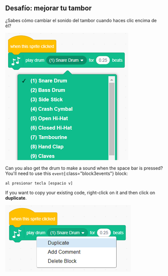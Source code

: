 ## Desafío: mejorar tu tambor

¿Sabes cómo cambiar el sonido del tambor cuando haces clic encima de él?

![captura de pantalla](images/band-drum-sound.png)

Can you also get the drum to make a sound when the space bar is pressed? You'll need to use this `event`{:class="block3events"} block:

```blocks3
al presionar tecla [espacio v]
```

If you want to copy your existing code, right-click on it and then click on **duplicate**.

![screenshot](images/band-duplicate-code.png)